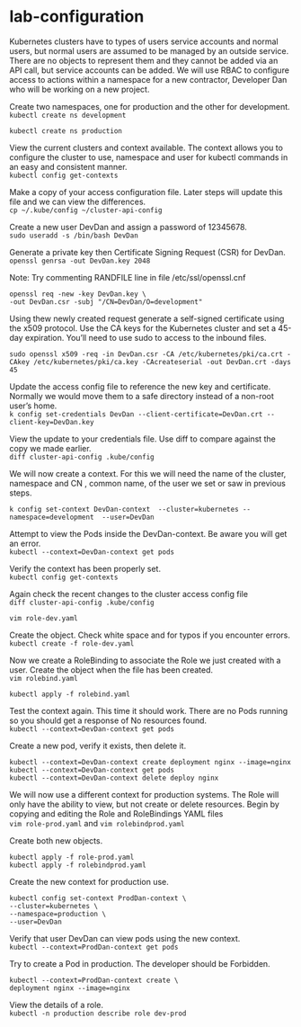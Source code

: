 # lab-configuration 

Kubernetes clusters have to types of users service accounts and normal users, but normal users are assumed
to be managed by an outside service. There are no objects to represent them and they cannot be added via an API
call, but service accounts can be added.
We will use RBAC to configure access to actions within a namespace for a new contractor, Developer Dan who will be
working on a new project.

Create two namespaces, one for production and the other for development.  
```kubectl create ns development```

```kubectl create ns production```

View the current clusters and context available. The context allows you to configure the cluster to use, namespace and user for kubectl commands in an easy and consistent manner.  
```kubectl config get-contexts```


Make a copy of your access configuration file. Later steps will update this file and we can view the differences.   
```cp ~/.kube/config ~/cluster-api-config```


Create a new user DevDan and assign a password of 12345678.  
```sudo useradd -s /bin/bash DevDan```

Generate a private key then Certificate Signing Request (CSR) for DevDan.  
```openssl genrsa -out DevDan.key 2048```

Note: Try commenting RANDFILE line in file /etc/ssl/openssl.cnf

```shell
openssl req -new -key DevDan.key \
-out DevDan.csr -subj "/CN=DevDan/O=development"
```

Using thew newly created request generate a self-signed certificate using the x509 protocol. Use the CA keys for the Kubernetes cluster and set a 45-day expiration. You’ll need to use sudo to access to the inbound files.

```shell
sudo openssl x509 -req -in DevDan.csr -CA /etc/kubernetes/pki/ca.crt -CAkey /etc/kubernetes/pki/ca.key -CAcreateserial -out DevDan.crt -days 45
```

Update the access config file to reference the new key and certificate. Normally we would move them to a safe directory instead of a non-root user’s home.  
```k config set-credentials DevDan --client-certificate=DevDan.crt --client-key=DevDan.key``` 

View the update to your credentials file. Use diff to compare against the copy we made earlier.  
```diff cluster-api-config .kube/config```


We will now create a context. For this we will need the name of the cluster, namespace and CN , common name, of the user we set or saw in previous steps.
```shell
k config set-context DevDan-context  --cluster=kubernetes --namespace=development  --user=DevDan
```

Attempt to view the Pods inside the DevDan-context. Be aware you will get an error.  
```kubectl --context=DevDan-context get pods```

Verify the context has been properly set.  
```kubectl config get-contexts```

Again check the recent changes to the cluster access config file  
```diff cluster-api-config .kube/config```

```vim role-dev.yaml```


Create the object. Check white space and for typos if you encounter errors.  
```kubectl create -f role-dev.yaml```


Now we create a RoleBinding to associate the Role we just created with a user. Create the object when the file has
been created.  
```vim rolebind.yaml```

```kubectl apply -f rolebind.yaml```

Test the context again. This time it should work. There are no Pods running so you should get a response of No
resources found.  
```kubectl --context=DevDan-context get pods```

Create a new pod, verify it exists, then delete it.
```shell
kubectl --context=DevDan-context create deployment nginx --image=nginx
kubectl --context=DevDan-context get pods
kubectl --context=DevDan-context delete deploy nginx
```

We will now use a different context for production systems. The Role will only have the ability to view, but not create  or delete resources. Begin by copying and editing the Role and RoleBindings YAML files  
```vim role-prod.yaml```
and 
```vim rolebindprod.yaml```

Create both new objects.  
```shell
kubectl apply -f role-prod.yaml
kubectl apply -f rolebindprod.yaml
```

Create the new context for production use.  
```shell
kubectl config set-context ProdDan-context \
--cluster=kubernetes \
--namespace=production \
--user=DevDan
```

Verify that user DevDan can view pods using the new context.  
```kubectl --context=ProdDan-context get pods```

Try to create a Pod in production. The developer should be Forbidden.  
```shell
kubectl --context=ProdDan-context create \
deployment nginx --image=nginx
```
View the details of a role.  
```kubectl -n production describe role dev-prod```
